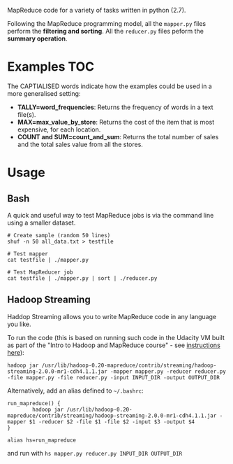 MapReduce code for a variety of tasks written in python (2.7).

Following the MapReduce programming model, all the `mapper.py` files perform the **filtering and sorting**.
All the `reducer.py` files peform the **summary operation**.

# Examples TOC
The CAPTIALISED words indicate how the examples could be used in a more generalised setting:
- **TALLY=word_frequencies**: Returns the frequency of words in a text file(s).
- **MAX=max_value_by_store**: Returns the cost of the item that is most expensive, for each location.
- **COUNT and SUM=count_and_sum**: Returns the total number of sales and the total sales value from all the stores.


# Usage
## Bash
A quick and useful way to test MapReduce jobs is via the command line using a smaller dataset.

```
# Create sample (random 50 lines)
shuf -n 50 all_data.txt > testfile

# Test mapper
cat testfile | ./mapper.py

# Test MapReducer job
cat testfile | ./mapper.py | sort | ./reducer.py
```

## Hadoop Streaming
Haddop Streaming allows you to write MapReduce code in any language you like.

To run the code (this is based on running such code in the Udacity VM built as part of the "Intro to Hadoop and MapReduce course" - see [instructions here](https://docs.google.com/document/d/1v0zGBZ6EHap-Smsr3x3sGGpDW-54m82kDpPKC2M6uiY/pub?embedded=true)):

```
hadoop jar /usr/lib/hadoop-0.20-mapreduce/contrib/streaming/hadoop-streaming-2.0.0-mr1-cdh4.1.1.jar -mapper mapper.py -reducer reducer.py -file mapper.py -file reducer.py -input INPUT_DIR -output OUTPUT_DIR
```

Alternatively, add an alias defined to `~/.bashrc`:
```
run_mapreduce() {
        hadoop jar /usr/lib/hadoop-0.20-mapreduce/contrib/streaming/hadoop-streaming-2.0.0-mr1-cdh4.1.1.jar -mapper $1 -reducer $2 -file $1 -file $2 -input $3 -output $4
}

alias hs=run_mapreduce
```

and run with `hs mapper.py reducer.py INPUT_DIR OUTPUT_DIR`
